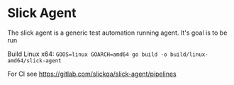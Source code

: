 Slick Agent
===========

The slick agent is a generic test automation running agent.  It's goal is to be run

Build Linux x64:
`GOOS=linux GOARCH=amd64 go build -o build/linux-amd64/slick-agent`

For CI see https://gitlab.com/slickqa/slick-agent/pipelines
